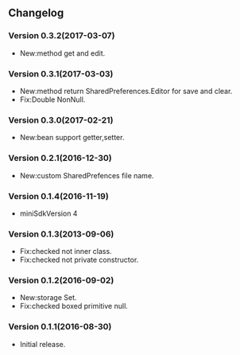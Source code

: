 ## Changelog

### Version 0.3.2(2017-03-07)

* New:method get and edit.

### Version 0.3.1(2017-03-03)

* New:method return SharedPreferences.Editor for save and clear.
* Fix:Double NonNull.

### Version 0.3.0(2017-02-21)

* New:bean support getter,setter.

### Version 0.2.1(2016-12-30)

* New:custom SharedPrefences file name.

### Version 0.1.4(2016-11-19)

* miniSdkVersion 4

### Version 0.1.3(2013-09-06)

* Fix:checked not inner class.
* Fix:checked not private constructor.

### Version 0.1.2(2016-09-02)

* New:storage Set<String>.
* Fix:checked boxed primitive null.

### Version 0.1.1(2016-08-30)

* Initial release.